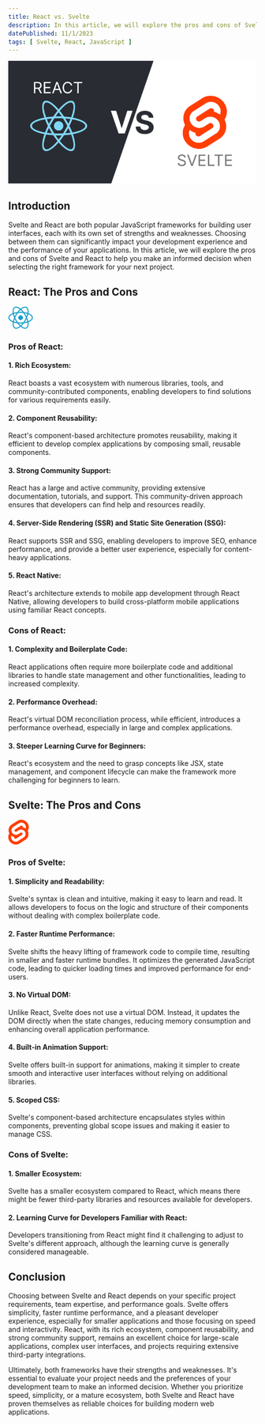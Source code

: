 ```yaml
---
title: React vs. Svelte
description: In this article, we will explore the pros and cons of Svelte and React to help you make an informed decision when selecting the right framework for your next project.
datePublished: 11/1/2023
tags: [ Svelte, React, JavaScript ]
---
```


![React vs Svelte Image](article.png)

## Introduction

Svelte and React are both popular JavaScript frameworks for building user interfaces, each with its own set of strengths and weaknesses. Choosing between them can significantly impact your development experience and the performance of your applications. In this article, we will explore the pros and cons of Svelte and React to help you make an informed decision when selecting the right framework for your next project.

##  React: The Pros and Cons
![React Logo](react.png)

### Pros of React:

#### 1. **Rich Ecosystem:**
   React boasts a vast ecosystem with numerous libraries, tools, and community-contributed components, enabling developers to find solutions for various requirements easily.

#### 2. **Component Reusability:**
   React's component-based architecture promotes reusability, making it efficient to develop complex applications by composing small, reusable components.

#### 3. **Strong Community Support:**
   React has a large and active community, providing extensive documentation, tutorials, and support. This community-driven approach ensures that developers can find help and resources readily.

#### 4. **Server-Side Rendering (SSR) and Static Site Generation (SSG):**
   React supports SSR and SSG, enabling developers to improve SEO, enhance performance, and provide a better user experience, especially for content-heavy applications.

#### 5. **React Native:**
   React's architecture extends to mobile app development through React Native, allowing developers to build cross-platform mobile applications using familiar React concepts.

### Cons of React:

#### 1. **Complexity and Boilerplate Code:**
   React applications often require more boilerplate code and additional libraries to handle state management and other functionalities, leading to increased complexity.

#### 2. **Performance Overhead:**
   React's virtual DOM reconciliation process, while efficient, introduces a performance overhead, especially in large and complex applications.

#### 3. **Steeper Learning Curve for Beginners:**
   React's ecosystem and the need to grasp concepts like JSX, state management, and component lifecycle can make the framework more challenging for beginners to learn.

## Svelte: The Pros and Cons
![Svelte Logo](svelte.png)

### Pros of Svelte:

#### 1. **Simplicity and Readability:**
   Svelte's syntax is clean and intuitive, making it easy to learn and read. It allows developers to focus on the logic and structure of their components without dealing with complex boilerplate code.

#### 2. **Faster Runtime Performance:**
   Svelte shifts the heavy lifting of framework code to compile time, resulting in smaller and faster runtime bundles. It optimizes the generated JavaScript code, leading to quicker loading times and improved performance for end-users.

#### 3. **No Virtual DOM:**
   Unlike React, Svelte does not use a virtual DOM. Instead, it updates the DOM directly when the state changes, reducing memory consumption and enhancing overall application performance.

#### 4. **Built-in Animation Support:**
   Svelte offers built-in support for animations, making it simpler to create smooth and interactive user interfaces without relying on additional libraries.

#### 5. **Scoped CSS:**
   Svelte's component-based architecture encapsulates styles within components, preventing global scope issues and making it easier to manage CSS.

### Cons of Svelte:

#### 1. **Smaller Ecosystem:**
   Svelte has a smaller ecosystem compared to React, which means there might be fewer third-party libraries and resources available for developers.

#### 2. **Learning Curve for Developers Familiar with React:**
   Developers transitioning from React might find it challenging to adjust to Svelte's different approach, although the learning curve is generally considered manageable.


## Conclusion

Choosing between Svelte and React depends on your specific project requirements, team expertise, and performance goals. Svelte offers simplicity, faster runtime performance, and a pleasant developer experience, especially for smaller applications and those focusing on speed and interactivity. React, with its rich ecosystem, component reusability, and strong community support, remains an excellent choice for large-scale applications, complex user interfaces, and projects requiring extensive third-party integrations.

Ultimately, both frameworks have their strengths and weaknesses. It's essential to evaluate your project needs and the preferences of your development team to make an informed decision. Whether you prioritize speed, simplicity, or a mature ecosystem, both Svelte and React have proven themselves as reliable choices for building modern web applications.